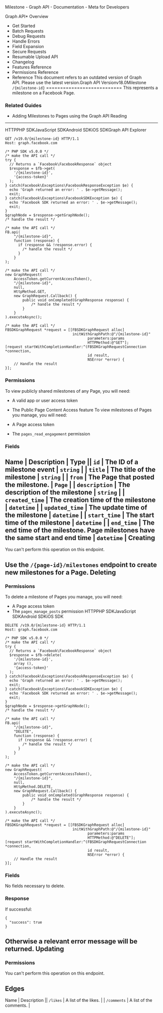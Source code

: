 Milestone - Graph API - Documentation - Meta for Developers

Graph API* Overview
* Get Started
* Batch Requests
* Debug Requests
* Handle Errors
* Field Expansion
* Secure Requests
* Resumable Upload API
* Changelog
* Features Reference
* Permissions Reference
* Reference
This document refers to an outdated version of Graph API. Please use the latest version.Graph API Versionv18.0Milestone `/{milestone-id}`
===========================
This represents a milestone on a Facebook Page.
### Related Guides
* Adding Milestones to Pages using the Graph API
Reading
-------
HTTPPHP SDKJavaScript SDKAndroid SDKiOS SDKGraph API Explorer
```
GET /v19.0/{milestone-id} HTTP/1.1
Host: graph.facebook.com
```
```
/* PHP SDK v5.0.0 */
/* make the API call */
try {
  // Returns a `Facebook\FacebookResponse` object
  $response = $fb->get(
    '/{milestone-id}',
    '{access-token}'
  );
} catch(Facebook\Exceptions\FacebookResponseException $e) {
  echo 'Graph returned an error: ' . $e->getMessage();
  exit;
} catch(Facebook\Exceptions\FacebookSDKException $e) {
  echo 'Facebook SDK returned an error: ' . $e->getMessage();
  exit;
}
$graphNode = $response->getGraphNode();
/* handle the result */
```
```
/* make the API call */
FB.api(
    "/{milestone-id}",
    function (response) {
      if (response && !response.error) {
        /* handle the result */
      }
    }
);
```
```
/* make the API call */
new GraphRequest(
    AccessToken.getCurrentAccessToken(),
    "/{milestone-id}",
    null,
    HttpMethod.GET,
    new GraphRequest.Callback() {
        public void onCompleted(GraphResponse response) {
            /* handle the result */
        }
    }
).executeAsync();
```
```
/* make the API call */
FBSDKGraphRequest *request = [[FBSDKGraphRequest alloc]
                               initWithGraphPath:@"/{milestone-id}"
                                      parameters:params
                                      HTTPMethod:@"GET"];
[request startWithCompletionHandler:^(FBSDKGraphRequestConnection *connection,
                                      id result,
                                      NSError *error) {
    // Handle the result
}];
```
### Permissions
To view publicly shared milestones of any Page, you will need:

* A valid app or user access token
* The Public Page Content Access feature
To view milestones of Pages you manage, you will need:

* A Page access token
* The `pages_read_engagement` permission
### Fields

Name
 | 
Description
 | 
Type
 || `id` | The ID of a milestone event | `string` |
| `title` | The title of the milestone | `string` |
| `from` | The Page that posted the milestone. | `Page` |
| `description` | The description of the milestone | `string` |
| `created_time` | The creation time of the milestone | `datetime` |
| `updated_time` | The update time of the milestone | `datetime` |
| `start_time` | The start time of the milestone | `datetime` |
| `end_time` | The end time of the milestone. Page milestones have the same start and end time | `datetime` |
Creating
--------
You can't perform this operation on this endpoint.

Use the `/{page-id}/milestones` endpoint to create new milestones for a Page.
Deleting
--------
### Permissions
To delete a milestone of Pages you manage, you will need:

* A Page access token
* The `pages_manage_posts` permission
HTTPPHP SDKJavaScript SDKAndroid SDKiOS SDK
```
DELETE /v19.0/{milestone-id} HTTP/1.1
Host: graph.facebook.com
```
```
/* PHP SDK v5.0.0 */
/* make the API call */
try {
  // Returns a `Facebook\FacebookResponse` object
  $response = $fb->delete(
    '/{milestone-id}',
    array (),
    '{access-token}'
  );
} catch(Facebook\Exceptions\FacebookResponseException $e) {
  echo 'Graph returned an error: ' . $e->getMessage();
  exit;
} catch(Facebook\Exceptions\FacebookSDKException $e) {
  echo 'Facebook SDK returned an error: ' . $e->getMessage();
  exit;
}
$graphNode = $response->getGraphNode();
/* handle the result */
```
```
/* make the API call */
FB.api(
    "/{milestone-id}",
    "DELETE",
    function (response) {
      if (response && !response.error) {
        /* handle the result */
      }
    }
);
```
```
/* make the API call */
new GraphRequest(
    AccessToken.getCurrentAccessToken(),
    "/{milestone-id}",
    null,
    HttpMethod.DELETE,
    new GraphRequest.Callback() {
        public void onCompleted(GraphResponse response) {
            /* handle the result */
        }
    }
).executeAsync();
```
```
/* make the API call */
FBSDKGraphRequest *request = [[FBSDKGraphRequest alloc]
                               initWithGraphPath:@"/{milestone-id}"
                                      parameters:params
                                      HTTPMethod:@"DELETE"];
[request startWithCompletionHandler:^(FBSDKGraphRequestConnection *connection,
                                      id result,
                                      NSError *error) {
    // Handle the result
}];
```
### Fields
No fields necessary to delete.
### Response
If successful:

```
{
  "success": true
}
```
Otherwise a relevant error message will be returned.
Updating
--------
### Permissions
You can't perform this operation on this endpoint.

Edges
-----

Name
 | 
Description
 || `/likes` | A list of the likes. |
| `/comments` | A list of the comments. |